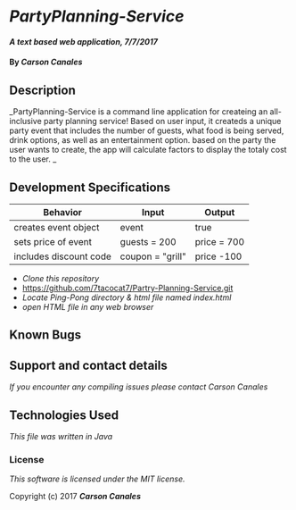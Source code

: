 # _PartyPlanning-Service_

#### _A text based web application, 7/7/2017_

#### By _**Carson Canales**_

## Description

_PartyPlanning-Service is a command line application for createing an all-inclusive party planning service! Based on user input, it createds a unique party event that includes the number of guests, what food is being served, drink options, as well as an entertainment option. based on the party the user wants to create, the app will calculate factors to display the totaly cost to the user. _

## Development Specifications


| Behavior      | Input         | Output        |
| ------------- | ------------- | ------------- |
|  creates event object        |    event          |      true       |
|    sets price of event           |    guests = 200           |     price = 700         |
|    includes discount code          |    coupon = "grill"        |    price  -100         |

* _Clone this repository_
* https://github.com/7tacocat7/Partry-Planning-Service.git
* _Locate Ping-Pong directory & html file named index.html_
* _open HTML file in any web browser_


## Known Bugs



## Support and contact details

_If you encounter any compiling issues please contact Carson Canales_

## Technologies Used

_This file was written in Java_

### License

*This software is licensed under the MIT license.*

Copyright (c) 2017 **_Carson Canales_**
